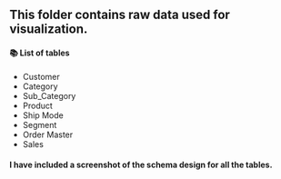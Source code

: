 
## This folder contains raw data used for visualization. 


####   📚 List of tables
* Customer
* Category
* Sub_Category
* Product
* Ship Mode
* Segment
* Order Master
* Sales 

#### I have included a screenshot of the schema design for all the tables.
